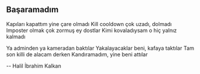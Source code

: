 ## Başaramadım

Kapıları kapattım yine çare olmadı
Kill cooldown çok uzadı, dolmadı
Imposter olmak çok zormuş ey dostlar
Kimi kovaladıysam o hiç yalnız kalmadı

Ya adminden ya kameradan baktılar
Yakalayacaklar beni, kafaya taktılar
Tam son killi de alacam derken
Kandıramadım, yine beni attılar

-- Halil İbrahim Kalkan
